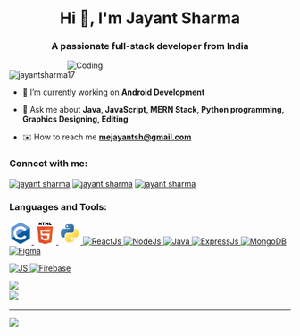 
<h1 align="center">Hi 👋, I'm Jayant Sharma</h1>
<h3 align="center">A passionate full-stack developer from India</h3>
<img align="right" alt="Coding" width="400" height="auto" src="https://i.pinimg.com/originals/81/17/8b/81178b47a8598f0c81c4799f2cdd4057.gif"/>

<p align="left"> <img src="https://komarev.com/ghpvc/?username=jayantsharma17&label=Profile%20views&color=0e75b6&style=flat" alt="jayantsharma17" /> </p>

- 🌱 I’m currently working on **Android Development**

- 💬 Ask me about **Java, JavaScript, MERN Stack, Python programming, Graphics Designing, Editing**

- ✉️ How to reach me **mejayantsh@gmail.com**

<h3 align="left">Connect with me:</h3>
<p align="left">
<a href="https://linkedin.com/in/jayant sharma" target="blank"><img align="center" src="https://raw.githubusercontent.com/rahuldkjain/github-profile-readme-generator/master/src/images/icons/Social/linked-in-alt.svg" alt="jayant sharma" height="30" width="40" /></a>
<a href="https://leetcode.com/JayantSharma17/" target="blank"><img align="center" src="https://cdn3d.iconscout.com/3d/free/thumb/free-leetcode-11492972-9325307.png" alt="jayant sharma" height="30" width="40" /></a>
<a href="https://www.hackerrank.com/jayant sharma" target="blank"><img align="center" src="https://raw.githubusercontent.com/rahuldkjain/github-profile-readme-generator/master/src/images/icons/Social/hackerrank.svg" alt="jayant sharma" height="30" width="40" /></a>
</p>

<h3 align="left">Languages and Tools:</h3>
<p align="left"> <a href="https://www.cprogramming.com/" target="_blank" rel="noreferrer"> <img src="https://raw.githubusercontent.com/devicons/devicon/master/icons/c/c-original.svg" alt="c" width="40" height="40"/> </a> <a href="https://www.w3.org/html/" target="_blank" rel="noreferrer"> <img src="https://raw.githubusercontent.com/devicons/devicon/master/icons/html5/html5-original-wordmark.svg" alt="html5" width="40" height="40"/> </a>
<a href="https://www.python.org" target="_blank" rel="noreferrer"> <img src="https://raw.githubusercontent.com/devicons/devicon/master/icons/python/python-original.svg" alt="python" width="40" height="40"/> </a> 
</a> <a href="https://legacy.reactjs.org/" target="_blank" rel="noreferrer"> <img src="https://upload.wikimedia.org/wikipedia/commons/thumb/a/a7/React-icon.svg/1200px-React-icon.svg.png" alt="ReactJs" width="40" height="40"/> </a>
<a href="https://nodejs.org/docs/latest/api/" target="_blank" rel="noreferrer"> <img src="https://encrypted-tbn0.gstatic.com/images?q=tbn:ANd9GcQhc4FBmhS4DbJ04BWSeH2Fz5JUgDBatKGQcPEgfbpG5Q&s" alt="NodeJs" width="40" height="40"/> </a>
<a href="https://www.java.com/en/" target="_blank" rel="noreferrer"> <img src="https://thumbs.dreamstime.com/b/java-logo-editorial-illustrative-white-background-eps-download-vector-jpeg-banner-java-logo-editorial-illustrative-white-208329454.jpg" alt="Java" width="40" height="40"/> </a>
<a href="https://expressjs.com/" target="_blank" rel="noreferrer"> <img src="https://adware-technologies.s3.amazonaws.com/uploads/technology/thumbnail/20/express-js.png" alt="ExpressJs" width="40" height="40"/> </a>
<a href="https://www.mongodb.com/docs/" target="_blank" rel="noreferrer"> <img src="https://cdn.worldvectorlogo.com/logos/mongodb-icon-2.svg" alt="MongoDB" width="40" height="40"/> </a>
<a href="https://www.mongodb.com/docs/" target="_blank" rel="noreferrer"> <img src="https://i.pinimg.com/736x/a5/58/b4/a558b426cb8973523f37bbed94cf0f09.jpg" alt="Figma" width="40" height="40"/> </a>

<a href="https://www.mongodb.com/docs/" target="_blank" rel="noreferrer"> <img src="https://cdn3d.iconscout.com/3d/free/thumb/free-javascript-9294848-7577991.png" alt="JS" width="40" height="40"/> </a>
<a href="https://www.mongodb.com/docs/" target="_blank" rel="noreferrer"> <img src="https://upload.wikimedia.org/wikipedia/commons/thumb/c/cf/Firebase_icon.svg/2048px-Firebase_icon.svg.png" alt="Firebase" width="40" height="40"/> </a>



</p>


![](https://github-readme-streak-stats.herokuapp.com/?user=JayantSharma17&theme=midnight-purple&hide_border=false)<br/>
![](https://github-readme-stats.vercel.app/api/top-langs/?username=JayantSharma17&theme=midnight-purple&hide_border=false&include_all_commits=true&count_private=true&layout=compact)

---
[![](https://visitcount.itsvg.in/api?id=JayantSharma17&icon=0&color=0)](https://visitcount.itsvg.in)

